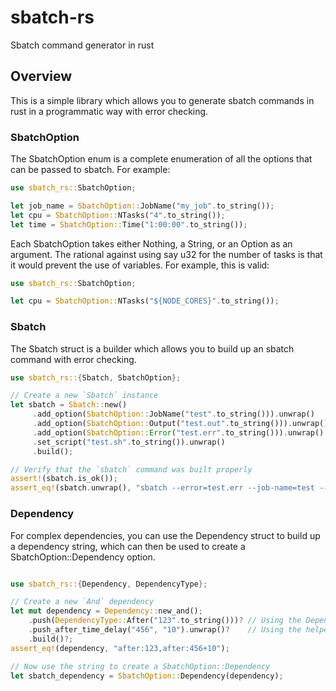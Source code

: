 # sbatch-rs
Sbatch command generator in rust

## Overview
This is a simple library which allows you to generate sbatch commands in rust in a programmatic way with error checking.

### SbatchOption
The SbatchOption enum is a complete enumeration of all the options that can be passed to sbatch.
For example:

```rust
use sbatch_rs::SbatchOption;

let job_name = SbatchOption::JobName("my_job".to_string());
let cpu = SbatchOption::NTasks("4".to_string());
let time = SbatchOption::Time("1:00:00".to_string());
```

Each SbatchOption takes either Nothing, a String, or an Option<Sting> as an argument. The rational
against using say u32 for the number of tasks is that it would prevent the use of variables.
For example, this is valid:

```rust
use sbatch_rs::SbatchOption;

let cpu = SbatchOption::NTasks("${NODE_CORES}".to_string());
```

### Sbatch
The Sbatch struct is a builder which allows you to build up an sbatch command with error checking.

```rust
use sbatch_rs::{Sbatch, SbatchOption};

// Create a new `Sbatch` instance
let sbatch = Sbatch::new()
     .add_option(SbatchOption::JobName("test".to_string())).unwrap()
     .add_option(SbatchOption::Output("test.out".to_string())).unwrap()
     .add_option(SbatchOption::Error("test.err".to_string())).unwrap()
     .set_script("test.sh".to_string()).unwrap()
     .build();

// Verify that the `sbatch` command was built properly
assert!(sbatch.is_ok());
assert_eq!(sbatch.unwrap(), "sbatch --error=test.err --job-name=test --output=test.out test.sh");
```

### Dependency
For complex dependencies, you can use the Dependency struct to build up a dependency string,
which can then be used to create a SbatchOption::Dependency option.

```rust

use sbatch_rs::{Dependency, DependencyType};

// Create a new `And` dependency
let mut dependency = Dependency::new_and();
    .push(DependencyType::After("123".to_string()))? // Using the DependencyType enum
    .push_after_time_delay("456", "10").unwrap()?    // Using the helper function
    .build()?;
assert_eq!(dependency, "after:123,after:456+10");

// Now use the string to create a SbatchOption::Dependency
let sbatch_dependency = SbatchOption::Dependency(dependency);
```